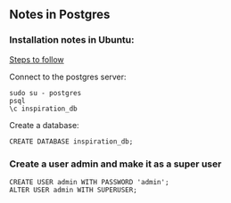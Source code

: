 ## Notes in Postgres

### Installation notes in Ubuntu:

[Steps to follow](https://www.digitalocean.com/community/tutorials/how-to-install-postgresql-on-ubuntu-20-04-quickstart)

Connect to the postgres server:
```
sudo su - postgres
psql
\c inspiration_db 
```
Create a database:
```
CREATE DATABASE inspiration_db;
```
### Create a user admin and make it as a super user
```
CREATE USER admin WITH PASSWORD 'admin';
ALTER USER admin WITH SUPERUSER;
```